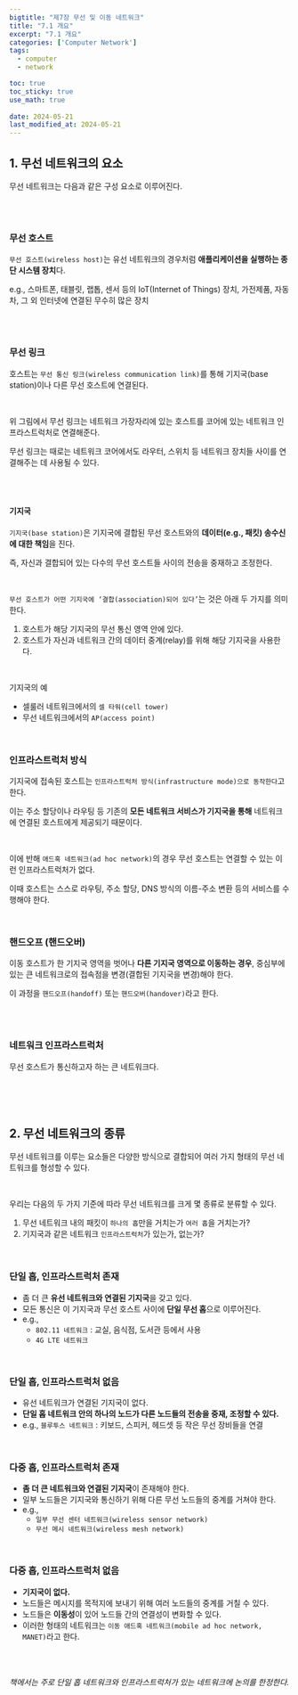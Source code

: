 ```yaml
---
bigtitle: "제7장 무선 및 이동 네트워크"
title: "7.1 개요"
excerpt: "7.1 개요"
categories: ['Computer Network']
tags:
  - computer
  - network

toc: true
toc_sticky: true
use_math: true
 
date: 2024-05-21
last_modified_at: 2024-05-21
---
```


## 1. 무선 네트워크의 요소

무선 네트워크는 다음과 같은 구성 요소로 이루어진다.

<br/>
<br/>

### 무선 호스트

`무선 호스트(wireless host)`는 유선 네트워크의 경우처럼 **애플리케이션을 실행하는 종단 시스템 장치**다.

e.g., 스마트폰, 태블릿, 랩톱, 센서 등의 IoT(Internet of Things) 장치, 가전제품, 자동차, 그 외 인터넷에 연결된 무수히 많은 장치

<br/>
<br/>

### 무선 링크

호스트는 `무선 통신 링크(wireless communication link)`를 통해 기지국(base station)이나 다른 무선 호스트에 연결된다.

<br/>

위 그림에서 무선 링크는 네트워크 가장자리에 있는 호스트를 코어에 있는 네트워크 인프라스트럭처로 연결해준다.

무선 링크는 때로는 네트워크 코어에서도 라우터, 스위치 등 네트워크 장치들 사이를 연결해주는 데 사용될 수 있다.

<br/>
<br/>

#### 기지국

`기지국(base station)`은 기지국에 결합된 무선 호스트와의 **데이터(e.g., 패킷) 송수신에 대한 책임**을 진다.

즉, 자신과 결합되어 있는 다수의 무선 호스트들 사이의 전송을 중재하고 조정한다.

<br/>

`무선 호스트가 어떤 기지국에 ‘결합(association)되어 있다’`는 것은 아래 두 가지를 의미한다.

1. 호스트가 해당 기지국의 무선 통신 영역 안에 있다.
2. 호스트가 자신과 네트워크 간의 데이터 중계(relay)를 위해 해당 기지국을 사용한다.

<br/>

기지국의 예

- 셀룰러 네트워크에서의 `셀 타워(cell tower)`
- 무선 네트워크에서의 `AP(access point)`

<br/>

### 인프라스트럭처 방식

기지국에 접속된 호스트는 `인프라스트럭처 방식(infrastructure mode)으로 동작한다`고 한다.

이는 주소 할당이나 라우팅 등 기존의 **모든 네트워크 서비스가 기지국을 통해** 네트워크에 연결된 호스트에게 제공되기 때문이다.

<br/>

이에 반해 `애드혹 네트워크(ad hoc network)`의 경우 무선 호스트는 연결할 수 있는 이런 인프라스트럭처가 없다.

이때 호스트는 스스로 라우팅, 주소 할당, DNS 방식의 이름-주소 변환 등의 서비스를 수행해야 한다.

<br/>

### 핸드오프 (핸드오버)

이동 호스트가 한 기지국 영역을 벗어나 **다른 기지국 영역으로 이동하는 경우**, 중심부에 있는 큰 네트워크로의 접속점을 변경(결합된 기지국을 변경)해야 한다.

이 과정을 `핸드오프(handoff)` 또는 `핸드오버(handover)`라고 한다.

<br/>
<br/>

### 네트워크 인프라스트럭처

무선 호스트가 통신하고자 하는 큰 네트워크다.

<br/>
<br/>
<br/>

## 2. 무선 네트워크의 종류

무선 네트워크를 이루는 요소들은 다양한 방식으로 결합되어 여러 가지 형태의 무선 네트워크를 형성할 수 있다.

<br/>

우리는 다음의 두 가지 기준에 따라 무선 네트워크를 크게 몇 종류로 분류할 수 있다.

1. 무선 네트워크 내의 패킷이 `하나의 홉`만을 거치는가 `여러 홉`을 거치는가?
2. 기지국과 같은 네트워크 `인프라스트럭처`가 있는가, 없는가?

<br/>

### 단일 홉, 인프라스트럭처 존재

- 좀 더 큰 **유선 네트워크와 연결된 기지국**을 갖고 있다.
- 모든 통신은 이 기지국과 무선 호스트 사이에 **단일 무선 홉**으로 이루어진다.
- e.g.,
    - `802.11 네트워크` : 교실, 음식점, 도서관 등에서 사용
    - `4G LTE 네트워크`

<br/>

### 단일 홉, 인프라스트럭처 없음

- 유선 네트워크가 연결된 기지국이 없다.
- **단일 홉 네트워크 안의 하나의 노드가 다른 노드들의 전송을 중재, 조정할 수 있다.**
- e.g., `블루투스 네트워크` : 키보드, 스피커, 헤드셋 등 작은 무선 장비들을 연결

<br/>

### 다중 홉, 인프라스트럭처 존재

- **좀 더 큰 네트워크와 연결된 기지국**이 존재해야 한다.
- 일부 노드들은 기지국와 통신하기 위해 다른 무선 노드들의 중계를 거쳐야 한다.
- e.g.,
    - `일부 무선 센터 네트워크(wireless sensor network)`
    - `무선 메시 네트워크(wireless mesh network)`

<br/>

### 다중 홉, 인프라스트럭처 없음

- **기지국이 없다.**
- 노드들은 메시지를 목적지에 보내기 위해 여러 노드들의 중계를 거칠 수 있다.
- 노드들은 **이동성**이 있어 노드들 간의 연결성이 변화할 수 있다.
- 이러한 형태의 네트워크는 `이동 애드혹 네트워크(mobile ad hoc network, MANET)`라고 한다.

<br/>
<br/>

*책에서는 주로 단일 홉 네트워크와 인프라스트럭처가 있는 네트워크에 논의를 한정한다.*
